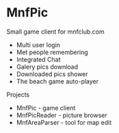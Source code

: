 # MnfPic
Small game client for mnfclub.com

 <ul>
  <li>Multi user login</li>
  <li>Met people remembering</li>
  <li>Integrated Chat</li>
  <li>Galery pics download</li>
  <li>Downloaded pics shower</li>
  <li>The beach game auto-player</li>
</ul>

Projects
 <ul>
  <li>MnfPic - game client</li>
  <li>MnfPicReader - picture browser</li>
  <li>MnfAreaParser - tool for map edit</li>
</ul>
